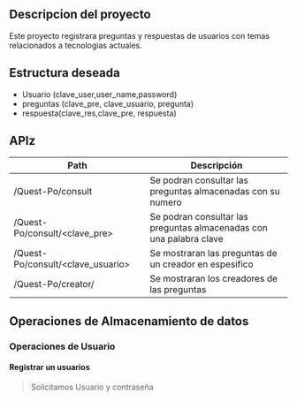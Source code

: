 ## Descripcion del proyecto
Este proyecto registrara preguntas y respuestas de usuarios con temas relacionados a tecnologias actuales.

## Estructura deseada

- Usuario (clave_user,user_name,password)
- preguntas (clave_pre, clave_usuario, pregunta)
- respuesta(clave_res,clave_pre, respuesta)

## APIz

| Path                  | Descripción |
| --------------------- | ----------- |
| /Quest-Po/consult           | Se podran consultar las preguntas almacenadas con su numero            |
| /Quest-Po/consult/<clave_pre>           | Se podran consultar las preguntas almacenadas con una palabra clave            |
| /Quest-Po/consult/<clave_usuario>       | Se mostraran las preguntas de un creador en espesifico           |
| /Quest-Po/creator/       | Se mostraran los creadores de las preguntas           |

## Operaciones de Almacenamiento de datos

### Operaciones de Usuario
#### Registrar un usuarios
> Solicitamos Usuario y contraseña
